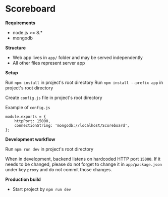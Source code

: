 # Scoreboard

**Requirements**

* node.js >= 8.*
* mongodb

**Structure**

- Web app lives in `app/` folder and may be served independently
- All other files represent server app

**Setup**

Run `npm install` in project's root directory
Run `npm install --prefix app` in project's root directory

Create `config.js` file in project's root directory

Example of `config.js`

```
module.exports = {
    httpPort: 15000,
    connectionString: 'mongodb://localhost/Scoreboard',
};
```

**Development workflow**

Run `npm run dev` in project's root directory

When in development, backend listens on hardcoded HTTP port `15000`. 
If it needs to be changed, please do not forget to change it in `app/package.json`
under key `proxy` and do not commit those changes.

**Production build**

* Start project by `npm run dev`
